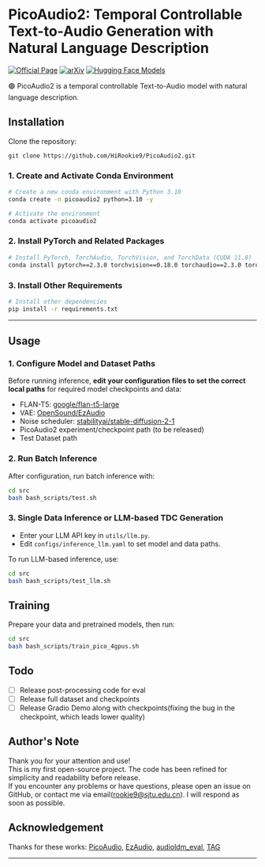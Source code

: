 # PicoAudio2: Temporal Controllable Text-to-Audio Generation with Natural Language Description
[![Official Page](https://img.shields.io/badge/Official%20Page-PicoAudio2-blue?logo=Github&style=flat-square)](https://hirookie9.github.io/PicoAudio2-Page/)
[![arXiv](https://img.shields.io/badge/arXiv-2509.00683-brightgreen.svg?style=flat-square)](https://arxiv.org/abs/2509.00683)
[![Hugging Face Models](https://img.shields.io/badge/%F0%9F%A4%97%20Hugging%20Face-Models-blue)](https://huggingface.co/spaces/rookie9/PicoAudio2)

🟣 PicoAudio2 is a temporal controllable Text-to-Audio model with natural language description.


## Installation

Clone the repository:
```
git clone https://github.com/HiRookie9/PicoAudio2.git
```

### 1. Create and Activate Conda Environment

```bash
# Create a new conda environment with Python 3.10
conda create -n picoaudio2 python=3.10 -y

# Activate the environment
conda activate picoaudio2
```

### 2. Install PyTorch and Related Packages

```bash
# Install PyTorch, TorchAudio, TorchVision, and TorchData (CUDA 11.8)
conda install pytorch==2.3.0 torchvision==0.18.0 torchaudio==2.3.0 torchdata==0.11.0 pytorch-cuda=11.8 -c pytorch -c nvidia
```

### 3. Install Other Requirements

```bash
# Install other dependencies
pip install -r requirements.txt
```

---

## Usage

### 1. Configure Model and Dataset Paths

Before running inference, **edit your configuration files to set the correct local paths** for required model checkpoints and data:

- FLAN-T5: [google/flan-t5-large](https://huggingface.co/google/flan-t5-large)
- VAE: [OpenSound/EzAudio](https://huggingface.co/OpenSound/EzAudio/tree/main/ckpts/vae)
- Noise scheduler: [stabilityai/stable-diffusion-2-1](https://huggingface.co/stabilityai/stable-diffusion-2-1/tree/main/scheduler)
- PicoAudio2 experiment/checkpoint path (to be released)
- Test Dataset path

### 2. Run Batch Inference

After configuration, run batch inference with:

```bash
cd src
bash bash_scripts/test.sh
```

### 3. Single Data Inference or LLM-based TDC Generation

- Enter your LLM API key in `utils/llm.py`.
- Edit `configs/inference_llm.yaml` to set model and data paths.

To run LLM-based inference, use:

```bash
cd src
bash bash_scripts/test_llm.sh
```

## Training
Prepare your data and pretrained models, then run:

```bash
cd src
bash bash_scripts/train_pico_4gpus.sh
```

## Todo
- [ ]  Release post-processing code for eval
- [ ]  Release full dataset and checkpoints
- [ ]  Release Gradio Demo along with checkpoints(fixing the bug in the checkpoint, which leads lower quality)

## Author's Note

Thank you for your attention and use!  
This is my first open-source project. The code has been refined for simplicity and readability before release.  
If you encounter any problems or have questions, please open an issue on GitHub, or contact me via email(rookie9@sjtu.edu.cn). I will respond as soon as possible.

## Acknowledgement
Thanks for these works: [PicoAudio](https://github.com/zeyuxie29/PicoAudio), [EzAudio](https://github.com/haidog-yaqub/EzAudio), [audioldm_eval](https://github.com/haoheliu/audioldm_eval), [TAG](https://github.com/wsntxxn/TextToAudioGrounding)

---


